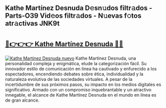 ## Kathe Martínez Desnuda D𝚎sn𝚞dos filtr𝚊dos - Parts-O39 Vid𝚎os filtr𝚊dos - N𝚞evas f𝚘tos atr𝚊ctivas JNK9t

# <h2><a href="http://mbc5kdh.tromn.icu/?c=Kathe+Mart%c3%adnez+Desnuda">🔗👉👉👉 Kathe Martínez Desnuda 🔗🔗</a></h2>

[![Kathe Martínez Desnuda nuevo](https://i.imgur.com/pEAQMta.gif)](http://mbc5kdh.tromn.icu/?c=Kathe+Mart%c3%adnez+Desnuda)
Kathe Martínez Desnuda, una personalidad compleja y enigmática, elude la categorización fácil. Su innovador estilo de comunicación en línea ha cautivado y enfurecido a los espectadores, encendiendo debates sobre ética, individualidad y la naturaleza evolutiva de las sociedades virtuales. A pesar de la incertidumbre de sus próximos pasos, su impacto en los medios digitales es significativo. Armado con un compromiso inquebrantable y un atractivo innegable, el alcance de Kathe Martínez Desnuda en el mundo en línea es de gran alcance.
